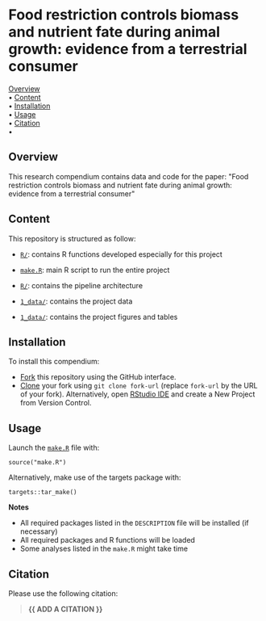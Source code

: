 # Food restriction controls biomass and nutrient fate during animal growth: evidence from a terrestrial consumer

<p align="left">
<a href="#overview">Overview</a><br> •
<a href="#features">Content</a><br> •
<a href="#installation">Installation</a><br> •
<a href="#usage">Usage</a><br> • 
<a href="#citation">Citation</a><br> •
</p>

## Overview

This research compendium contains data and code for the paper: "Food restriction controls biomass and nutrient fate during animal growth: evidence from a terrestrial consumer"

## Content

This repository is structured as follow:

-   [`R/`](https://github.com/samuelcharberet/intake_rate_experiment/tree/master/R):
    contains R functions developed especially for this project
    
-   [`make.R`](https://github.com/samuelcharberet/intake_rate_experiment/tree/master/make.R):
    main R script to run the entire project

-   [`R/`](https://github.com/samuelcharberet/intake_rate_experiment/tree/master/_targets.R):
    contains the pipeline architecture

-   [`1_data/`](https://github.com/samuelcharberet/intake_rate_experiment/tree/master/1_data):
    contains the project data

-   [`1_data/`](https://github.com/samuelcharberet/intake_rate_experiment/tree/master/4_output):
    contains the project figures and tables

    
## Installation

To install this compendium:

-   [Fork](https://docs.github.com/en/get-started/quickstart/contributing-to-projects)
    this repository using the GitHub interface.
-   [Clone](https://docs.github.com/en/repositories/creating-and-managing-repositories/cloning-a-repository)
    your fork using `git clone fork-url` (replace `fork-url` by the URL
    of your fork). Alternatively, open [RStudio
    IDE](https://posit.co/products/open-source/rstudio/) and create a
    New Project from Version Control.

## Usage

Launch the
[`make.R`](https://github.com/samuelcharberet/9_caloradapt/tree/master/make.R)
file with:

    source("make.R")

Alternatively, make use of the targets package with:

    targets::tar_make()

**Notes**

-   All required packages listed in the `DESCRIPTION` file will be
    installed (if necessary)
-   All required packages and R functions will be loaded
-   Some analyses listed in the `make.R` might take time

## Citation

Please use the following citation:

> **{{ ADD A CITATION }}**